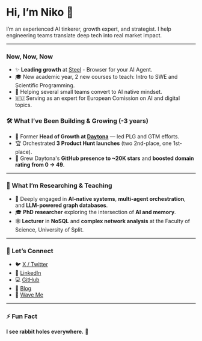# Hi, I’m Niko 👋

<!--
**nibzard/nibzard** is a ✨ _special_ ✨ repository because its `README.md` (this file) appears on your GitHub profile.
-->

I’m an experienced AI tinkerer, growth expert, and strategist. I help engineering teams translate deep tech into real market impact.

---
### Now, Now, Now

* ✨ **Leading growth** at [Steel](https://github.com/steel-dev/) - Browser for your AI Agent.
* 🎓 New academic year, 2 new courses to teach: Intro to SWE and Scientific Programming.
* 💼 Helping several small teams convert to AI native mindset.
* 🇪🇺 Serving as an expert for European Comission on AI and digital topics.

### 🛠️ What I’ve Been Building & Growing (-3 years)

* 🚀 Former **Head of Growth at [Daytona](https://www.daytona.io/)** — led PLG and GTM efforts.
* 🏆 Orchestrated **3 Product Hunt launches** (two 2nd-place, one 1st-place).
* 🌟 Grew Daytona's **GitHub presence to \~20K stars** and **boosted domain rating from 0 → 49**.

---

### 🧠 What I’m Researching & Teaching

* 🤖 Deeply engaged in **AI-native systems**, **multi-agent orchestration**, and **LLM-powered graph databases**.
* 🎓 **PhD researcher** exploring the intersection of **AI and memory**.
* 🕸️ **Lecturer** in **NoSQL** and **complex network analysis** at the Faculty of Science, University of Split.

---

### 💬 Let’s Connect

* 🐦 [X / Twitter](https://www.x.com/nibzard)
* 💼 [LinkedIn](https://www.linkedin.com/in/nikolabalic)
* 💻 [GitHub](https://github.com/nibzard)
* 📝 [Blog](https://nibzard.com/)
* 📧 [Wave Me](mailto:wave@nibzard.com)
---

### ⚡ Fun Fact

**I see rabbit holes everywhere.** 🐇
